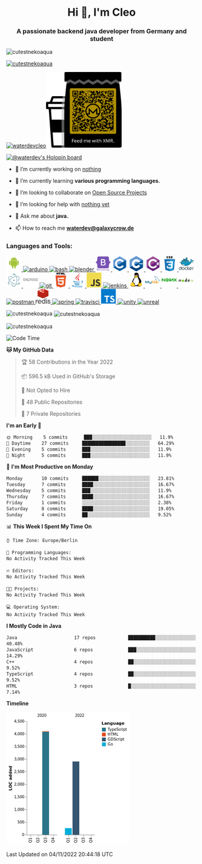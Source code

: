 <h1 align="center">Hi 👋, I'm Cleo</h1>
<h3 align="center">A passionate backend java developer from Germany and student</h3>

<p align="left"> <img src="https://komarev.com/ghpvc/?username=cutestnekoaqua&label=Profile%20views&color=0e75b6&style=flat" alt="cutestnekoaqua" /> </p>

<p align="left"> <a href="https://github.com/ryo-ma/github-profile-trophy"><img src="https://github-profile-trophy.vercel.app/?username=cutestnekoaqua&theme=dracula" alt="cutestnekoaqua" /></a> </p>

<p align="left"> <a href="https://twitter.com/waterdevcleo" target="blank"><img src="https://img.shields.io/twitter/follow/waterdevcleo?logo=twitter&style=for-the-badge" alt="waterdevcleo" /></a><img src="https://raw.githubusercontent.com/cutestnekoaqua/cutestnekoaqua/main/49sZDrVkFEaUr9HQr_.png" alt="Donate XMR" style="width:200px;height:200px;"/></p> 

[![@waterdev's Holopin board](https://holopin.io/api/user/board?user=waterdev)](https://holopin.io/@waterdev)

- 🔭 I’m currently working on [nothing](https://en.wikipedia.com/wiki/Hibernation)

- 🌱 I’m currently learning **various programming languages.**

- 👯 I’m looking to collaborate on [Open Source Projects](https://en.wikipedia.com/wiki/free_software)

- 🤝 I’m looking for help with [nothing yet](sadge)

- 💬 Ask me about **java.**

- 📫 How to reach me **waterdev@galaxycrow.de**

<h3 align="left">Languages and Tools:</h3>
<p align="left"> <a href="https://developer.android.com" target="_blank"> <img src="https://raw.githubusercontent.com/devicons/devicon/master/icons/android/android-original-wordmark.svg" alt="android" width="40" height="40"/> </a> <a href="https://www.arduino.cc/" target="_blank"> <img src="https://cdn.worldvectorlogo.com/logos/arduino-1.svg" alt="arduino" width="40" height="40"/> </a> <a href="https://www.gnu.org/software/bash/" target="_blank"> <img src="https://www.vectorlogo.zone/logos/gnu_bash/gnu_bash-icon.svg" alt="bash" width="40" height="40"/> </a> <a href="https://www.blender.org/" target="_blank"> <img src="https://download.blender.org/branding/community/blender_community_badge_white.svg" alt="blender" width="40" height="40"/> </a> <a href="https://getbootstrap.com" target="_blank"> <img src="https://raw.githubusercontent.com/devicons/devicon/master/icons/bootstrap/bootstrap-plain-wordmark.svg" alt="bootstrap" width="40" height="40"/> </a> <a href="https://www.cprogramming.com/" target="_blank"> <img src="https://raw.githubusercontent.com/devicons/devicon/master/icons/c/c-original.svg" alt="c" width="40" height="40"/> </a> <a href="https://www.w3schools.com/cpp/" target="_blank"> <img src="https://raw.githubusercontent.com/devicons/devicon/master/icons/cplusplus/cplusplus-original.svg" alt="cplusplus" width="40" height="40"/> </a> <a href="https://www.w3schools.com/cs/" target="_blank"> <img src="https://raw.githubusercontent.com/devicons/devicon/master/icons/csharp/csharp-original.svg" alt="csharp" width="40" height="40"/> </a> <a href="https://www.w3schools.com/css/" target="_blank"> <img src="https://raw.githubusercontent.com/devicons/devicon/master/icons/css3/css3-original-wordmark.svg" alt="css3" width="40" height="40"/> </a> <a href="https://www.docker.com/" target="_blank"> <img src="https://raw.githubusercontent.com/devicons/devicon/master/icons/docker/docker-original-wordmark.svg" alt="docker" width="40" height="40"/> </a> <a href="https://www.electronjs.org" target="_blank"> <img src="https://raw.githubusercontent.com/devicons/devicon/master/icons/electron/electron-original.svg" alt="electron" width="40" height="40"/> </a> <a href="https://expressjs.com" target="_blank"> <img src="https://raw.githubusercontent.com/devicons/devicon/master/icons/express/express-original-wordmark.svg" alt="express" width="40" height="40"/> </a> <a href="https://git-scm.com/" target="_blank"> <img src="https://www.vectorlogo.zone/logos/git-scm/git-scm-icon.svg" alt="git" width="40" height="40"/> </a> <a href="https://www.w3.org/html/" target="_blank"> <img src="https://raw.githubusercontent.com/devicons/devicon/master/icons/html5/html5-original-wordmark.svg" alt="html5" width="40" height="40"/> </a> <a href="https://www.java.com" target="_blank"> <img src="https://raw.githubusercontent.com/devicons/devicon/master/icons/java/java-original.svg" alt="java" width="40" height="40"/> </a> <a href="https://developer.mozilla.org/en-US/docs/Web/JavaScript" target="_blank"> <img src="https://raw.githubusercontent.com/devicons/devicon/master/icons/javascript/javascript-original.svg" alt="javascript" width="40" height="40"/> </a> <a href="https://www.jenkins.io" target="_blank"> <img src="https://www.vectorlogo.zone/logos/jenkins/jenkins-icon.svg" alt="jenkins" width="40" height="40"/> </a> <a href="https://www.linux.org/" target="_blank"> <img src="https://raw.githubusercontent.com/devicons/devicon/master/icons/linux/linux-original.svg" alt="linux" width="40" height="40"/> </a> <a href="https://www.mysql.com/" target="_blank"> <img src="https://raw.githubusercontent.com/devicons/devicon/master/icons/mysql/mysql-original-wordmark.svg" alt="mysql" width="40" height="40"/> </a> <a href="https://www.nginx.com" target="_blank"> <img src="https://raw.githubusercontent.com/devicons/devicon/master/icons/nginx/nginx-original.svg" alt="nginx" width="40" height="40"/> </a> <a href="https://nodejs.org" target="_blank"> <img src="https://raw.githubusercontent.com/devicons/devicon/master/icons/nodejs/nodejs-original-wordmark.svg" alt="nodejs" width="40" height="40"/> </a> <a href="https://postman.com" target="_blank"> <img src="https://www.vectorlogo.zone/logos/getpostman/getpostman-icon.svg" alt="postman" width="40" height="40"/> </a> <a href="https://redis.io" target="_blank"> <img src="https://raw.githubusercontent.com/devicons/devicon/master/icons/redis/redis-original-wordmark.svg" alt="redis" width="40" height="40"/> </a> <a href="https://spring.io/" target="_blank"> <img src="https://www.vectorlogo.zone/logos/springio/springio-icon.svg" alt="spring" width="40" height="40"/> </a> <a href="https://travis-ci.org" target="_blank"> <img src="https://www.vectorlogo.zone/logos/travis-ci/travis-ci-icon.svg" alt="travisci" width="40" height="40"/> </a> <a href="https://www.typescriptlang.org/" target="_blank"> <img src="https://raw.githubusercontent.com/devicons/devicon/master/icons/typescript/typescript-original.svg" alt="typescript" width="40" height="40"/> </a> <a href="https://unity.com/" target="_blank"> <img src="https://www.vectorlogo.zone/logos/unity3d/unity3d-icon.svg" alt="unity" width="40" height="40"/> </a> <a href="https://unrealengine.com/" target="_blank"> <img src="https://raw.githubusercontent.com/kenangundogan/fontisto/036b7eca71aab1bef8e6a0518f7329f13ed62f6b/icons/svg/brand/unreal-engine.svg" alt="unreal" width="40" height="40"/> </a> </p>

<p><img align="left" src="https://github-readme-stats.vercel.app/api/top-langs?username=cutestnekoaqua&show_icons=true&locale=en&layout=compact" alt="cutestnekoaqua" /></p>

<p>&nbsp;<img align="center" src="https://github-readme-stats.vercel.app/api?username=cutestnekoaqua&show_icons=true&locale=en" alt="cutestnekoaqua" /></p>

<p><img align="center" src="https://github-readme-streak-stats.herokuapp.com/?user=cutestnekoaqua&" alt="cutestnekoaqua" /></p>

<!--START_SECTION:waka-->
![Code Time](http://img.shields.io/badge/Code%20Time-55%20hrs%2027%20mins-blue)

**🐱 My GitHub Data** 

> 🏆 58 Contributions in the Year 2022
 > 
> 📦 596.5 kB Used in GitHub's Storage 
 > 
> 🚫 Not Opted to Hire
 > 
> 📜 48 Public Repositories 
 > 
> 🔑 7 Private Repositories  
 > 
**I'm an Early 🐤** 

```text
🌞 Morning    5 commits      ███░░░░░░░░░░░░░░░░░░░░░░   11.9% 
🌆 Daytime    27 commits     ████████████████░░░░░░░░░   64.29% 
🌃 Evening    5 commits      ███░░░░░░░░░░░░░░░░░░░░░░   11.9% 
🌙 Night      5 commits      ███░░░░░░░░░░░░░░░░░░░░░░   11.9%

```
📅 **I'm Most Productive on Monday** 

```text
Monday       10 commits     ██████░░░░░░░░░░░░░░░░░░░   23.81% 
Tuesday      7 commits      ████░░░░░░░░░░░░░░░░░░░░░   16.67% 
Wednesday    5 commits      ███░░░░░░░░░░░░░░░░░░░░░░   11.9% 
Thursday     7 commits      ████░░░░░░░░░░░░░░░░░░░░░   16.67% 
Friday       1 commits      ░░░░░░░░░░░░░░░░░░░░░░░░░   2.38% 
Saturday     8 commits      ████░░░░░░░░░░░░░░░░░░░░░   19.05% 
Sunday       4 commits      ██░░░░░░░░░░░░░░░░░░░░░░░   9.52%

```


📊 **This Week I Spent My Time On** 

```text
⌚︎ Time Zone: Europe/Berlin

💬 Programming Languages: 
No Activity Tracked This Week

🔥 Editors: 
No Activity Tracked This Week

🐱‍💻 Projects: 
No Activity Tracked This Week

💻 Operating System: 
No Activity Tracked This Week

```

**I Mostly Code in Java** 

```text
Java                     17 repos            ██████████░░░░░░░░░░░░░░░   40.48% 
JavaScript               6 repos             ███░░░░░░░░░░░░░░░░░░░░░░   14.29% 
C++                      4 repos             ██░░░░░░░░░░░░░░░░░░░░░░░   9.52% 
TypeScript               4 repos             ██░░░░░░░░░░░░░░░░░░░░░░░   9.52% 
HTML                     3 repos             █░░░░░░░░░░░░░░░░░░░░░░░░   7.14%

```


**Timeline**

![Chart not found](https://raw.githubusercontent.com/CutestNekoAqua/CutestNekoAqua/main/charts/bar_graph.png) 


 Last Updated on 04/11/2022 20:44:18 UTC
<!--END_SECTION:waka-->
